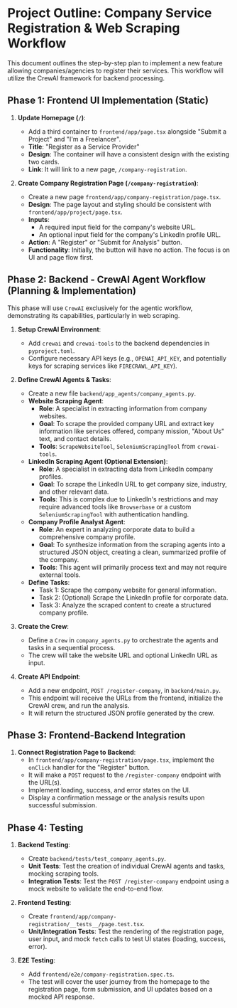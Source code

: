 # Project Outline: Company Service Registration & Web Scraping Workflow

This document outlines the step-by-step plan to implement a new feature allowing companies/agencies to register their services. This workflow will utilize the CrewAI framework for backend processing.

## Phase 1: Frontend UI Implementation (Static)

1.  **Update Homepage (`/`)**:
    *   Add a third container to `frontend/app/page.tsx` alongside "Submit a Project" and "I'm a Freelancer".
    *   **Title**: "Register as a Service Provider"
    *   **Design**: The container will have a consistent design with the existing two cards.
    *   **Link**: It will link to a new page, `/company-registration`.

2.  **Create Company Registration Page (`/company-registration`)**:
    *   Create a new page `frontend/app/company-registration/page.tsx`.
    *   **Design**: The page layout and styling should be consistent with `frontend/app/project/page.tsx`.
    *   **Inputs**:
        *   A required input field for the company's website URL.
        *   An optional input field for the company's LinkedIn profile URL.
    *   **Action**: A "Register" or "Submit for Analysis" button.
    *   **Functionality**: Initially, the button will have no action. The focus is on UI and page flow first.

## Phase 2: Backend - CrewAI Agent Workflow (Planning & Implementation)

This phase will use `CrewAI` exclusively for the agentic workflow, demonstrating its capabilities, particularly in web scraping.

1.  **Setup CrewAI Environment**:
    *   Add `crewai` and `crewai-tools` to the backend dependencies in `pyproject.toml`.
    *   Configure necessary API keys (e.g., `OPENAI_API_KEY`, and potentially keys for scraping services like `FIRECRAWL_API_KEY`).

2.  **Define CrewAI Agents & Tasks**:
    *   Create a new file `backend/app_agents/company_agents.py`.
    *   **Website Scraping Agent**:
        *   **Role**: A specialist in extracting information from company websites.
        *   **Goal**: To scrape the provided company URL and extract key information like services offered, company mission, "About Us" text, and contact details.
        *   **Tools**: `ScrapeWebsiteTool`, `SeleniumScrapingTool` from `crewai-tools`.
    *   **LinkedIn Scraping Agent (Optional Extension)**:
        *   **Role**: A specialist in extracting data from LinkedIn company profiles.
        *   **Goal**: To scrape the LinkedIn URL to get company size, industry, and other relevant data.
        *   **Tools**: This is complex due to LinkedIn's restrictions and may require advanced tools like `Browserbase` or a custom `SeleniumScrapingTool` with authentication handling.
    *   **Company Profile Analyst Agent**:
        *   **Role**: An expert in analyzing corporate data to build a comprehensive company profile.
        *   **Goal**: To synthesize information from the scraping agents into a structured JSON object, creating a clean, summarized profile of the company.
        *   **Tools**: This agent will primarily process text and may not require external tools.
    *   **Define Tasks**:
        *   Task 1: Scrape the company website for general information.
        *   Task 2: (Optional) Scrape the LinkedIn profile for corporate data.
        *   Task 3: Analyze the scraped content to create a structured company profile.

3.  **Create the Crew**:
    *   Define a `Crew` in `company_agents.py` to orchestrate the agents and tasks in a sequential process.
    *   The crew will take the website URL and optional LinkedIn URL as input.

4.  **Create API Endpoint**:
    *   Add a new endpoint, `POST /register-company`, in `backend/main.py`.
    *   This endpoint will receive the URLs from the frontend, initialize the CrewAI crew, and run the analysis.
    *   It will return the structured JSON profile generated by the crew.

## Phase 3: Frontend-Backend Integration

1.  **Connect Registration Page to Backend**:
    *   In `frontend/app/company-registration/page.tsx`, implement the `onClick` handler for the "Register" button.
    *   It will make a `POST` request to the `/register-company` endpoint with the URL(s).
    *   Implement loading, success, and error states on the UI.
    *   Display a confirmation message or the analysis results upon successful submission.

## Phase 4: Testing

1.  **Backend Testing**:
    *   Create `backend/tests/test_company_agents.py`.
    *   **Unit Tests**: Test the creation of individual CrewAI agents and tasks, mocking scraping tools.
    *   **Integration Tests**: Test the `POST /register-company` endpoint using a mock website to validate the end-to-end flow.

2.  **Frontend Testing**:
    *   Create `frontend/app/company-registration/__tests__/page.test.tsx`.
    *   **Unit/Integration Tests**: Test the rendering of the registration page, user input, and mock `fetch` calls to test UI states (loading, success, error).

3.  **E2E Testing**:
    *   Add `frontend/e2e/company-registration.spec.ts`.
    *   The test will cover the user journey from the homepage to the registration page, form submission, and UI updates based on a mocked API response.
